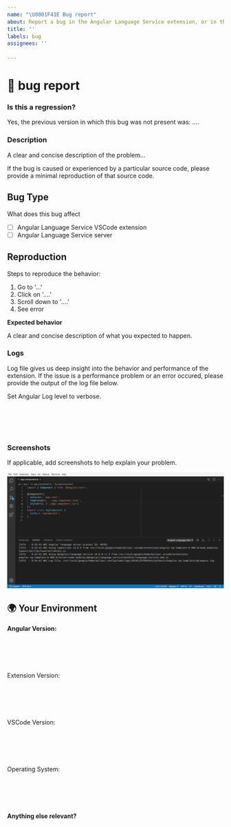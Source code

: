 ```yaml
---
name: "\U0001F41E Bug report"
about: Report a bug in the Angular Language Service extension, or in the language server.
title: ''
labels: bug
assignees: ''

---
```


<!--🔅🔅🔅🔅🔅🔅🔅🔅🔅🔅🔅🔅🔅🔅🔅🔅🔅🔅🔅🔅🔅🔅🔅🔅🔅🔅🔅🔅🔅🔅🔅

Oh hi there! 😄

To expedite issue processing please search open and closed issues before submitting a new one.
Existing issues often contain information about workarounds, resolution, or progress updates.

🔅🔅🔅🔅🔅🔅🔅🔅🔅🔅🔅🔅🔅🔅🔅🔅🔅🔅🔅🔅🔅🔅🔅🔅🔅🔅🔅🔅🔅🔅🔅🔅🔅-->

# 🐞 bug report

### Is this a regression?

<!-- Did this behavior use to work in the previous version? -->
<!-- ✍️--> Yes, the previous version in which this bug was not present was: ....

### Description

<!-- ✍️--> A clear and concise description of the problem...

If the bug is caused or experienced by a particular source code, please provide a minimal
reproduction of that source code.

## Bug Type
What does this bug affect

<!-- Please check the one that applies to this bug report using "x". -->

- [ ] Angular Language Service VSCode extension
- [ ] Angular Language Service server

## Reproduction

Steps to reproduce the behavior:
1. Go to '...'
2. Click on '....'
3. Scroll down to '....'
4. See error

**Expected behavior**

A clear and concise description of what you expected to happen.

### **Logs**

Log file gives us deep insight into the behavior and performance of the extension. If the issue is a performance
problem or an error occured, please provide the output of the log file below.

Set Angular Log level to verbose.

<pre><code>
<!-- If the issue is accompanied by log file output, please share it below.

Set the Angular Log level to verbose by opening settings (File/Preferences/Settings on Windows, Code/Preferences/Settings on Mac), go to Extensions/Angular Language Service, set `angular.log` to `verbose`.

To open the log file, go to the command palette (Cmd+Shift+P on Mac, Ctrl+Shift+P on Windows), search `Open Angular Server log`.

Alternatively, if the log file is long, it can be uploaded instead of pasting below. -->
<!-- ✍️-->

</code></pre>

### **Screenshots**

If applicable, add screenshots to help explain your problem.

![Example Screenshot](./output.png)

## 🌍  Your Environment
**Angular Version:**
<pre><code>
<!-- run `ng version` and paste output below -->
<!-- ✍️-->

</code></pre>

Extension Version:
<pre><code>
<!-- Enter the version of 'Angular Language Service'. Example: v11.2.11 -->
<!-- ✍️-->

</code></pre>

VSCode Version:
<pre><code>
<!-- Open 'About Visual Studio Code' and paste output below -->
<!-- ✍️-->

</code></pre>

Operating System:
<pre><code>
<!-- Example: Windows 10 Version 1703 OS Build 15063.483  -->
<!-- ✍️-->

</code></pre>

**Anything else relevant?**
<!-- ✍️Do any of these matter hardware, other extensions installed, build environment, ...? If so, please mention it below. -->

